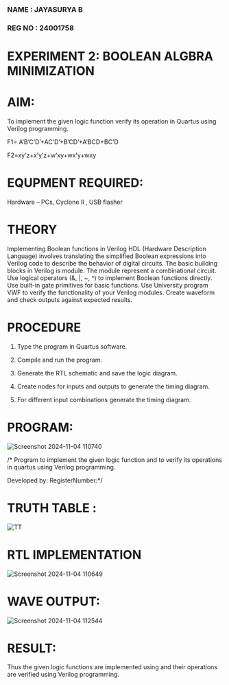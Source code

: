 ### NAME : JAYASURYA B
### REG NO : 24001758
# EXPERIMENT 2: BOOLEAN ALGBRA MINIMIZATION

# AIM:

To implement the given logic function verify its operation in Quartus using Verilog programming.

F1= A’B’C’D’+AC’D’+B’CD’+A’BCD+BC’D 

F2=xy’z+x’y’z+w’xy+wx’y+wxy

# EQUPMENT REQUIRED:

Hardware – PCs, Cyclone II , USB flasher


# THEORY
Implementing Boolean functions in Verilog HDL (Hardware Description Language) involves translating the simplified Boolean expressions into Verilog code to describe the behavior of digital circuits. The basic building blocks in Verilog is module. The module represent a combinational circuit. Use logical operators (&, |, ~, ^) to implement Boolean functions directly. Use built-in gate primitives for basic functions. Use University program VWF to verify the functionality of your Verilog modules. Create waveform and check outputs against expected results.


# PROCEDURE

1.	Type the program in Quartus software.

2.	Compile and run the program.

3.	Generate the RTL schematic and save the logic diagram.

4.	Create nodes for inputs and outputs to generate the timing diagram.

5.	For different input combinations generate the timing diagram.


# PROGRAM:

![Screenshot 2024-11-04 110740](https://github.com/user-attachments/assets/4ea7df3d-97cf-4935-93bb-7a3291cff419)

/* Program to implement the given logic function and to verify its operations in quartus using Verilog programming. 

Developed by: RegisterNumber:*/

# TRUTH TABLE :

![TT](https://github.com/user-attachments/assets/42998984-5bb3-495a-af90-14f8bdda9563)

# RTL IMPLEMENTATION  

![Screenshot 2024-11-04 110649](https://github.com/user-attachments/assets/f4f66f2f-10ec-4dd2-a1f2-ac238da49926)

# WAVE OUTPUT:

![Screenshot 2024-11-04 112544](https://github.com/user-attachments/assets/e90302e5-48d7-4eed-93df-e42f3692bd11)


# RESULT:

Thus the given logic functions are implemented using and their operations are verified using Verilog programming.

